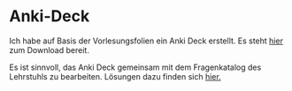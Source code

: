 # Anki-Deck

Ich habe auf Basis der Vorlesungsfolien ein Anki Deck erstellt. Es steht [hier](https://github.com/KarelZe/anki-decks) zum Download bereit.

Es ist sinnvoll, das Anki Deck gemeinsam mit dem Fragenkatalog des Lehrstuhls zu bearbeiten. Lösungen dazu finden sich [hier.](01_einfuehrung.md)

